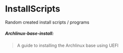 # InstallScripts
Random created install scripts / programs


##### Archlinux-base-install: 
> A guide to installing the Archlinux base using UEFI
